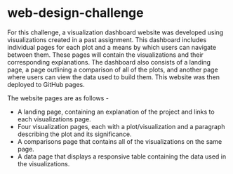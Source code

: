 # web-design-challenge

For this challenge, a visualization dashboard website was developed using visualizations created in a past assignment. This dashboard includes individual pages for each plot and a means by which users can navigate between them. These pages will contain the visualizations and their corresponding explanations. The dashboard also consists of a landing page, a page outlining a comparison of all of the plots, and another page where users can view the data used to build them. This website was then deployed to GitHub pages.

The website pages are as follows -
* A landing page, containing an explanation of the project and links to each visualizations page.
* Four visualization pages, each with a plot/visualization and a paragraph describing the plot and its significance.
* A comparisons page that contains all of the visualizations on the same page.
* A data page that displays a responsive table containing the data used in the visualizations.
